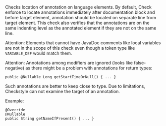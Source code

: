 Checks location of annotation on language elements. By default, Check
enforce to locate annotations immediately after documentation block and
before target element, annotation should be located on separate line
from target element. This check also verifies that the annotations are
on the same indenting level as the annotated element if they are not on
the same line.

Attention: Elements that cannot have JavaDoc comments like local
variables are not in the scope of this check even though a token type
like `VARIABLE_DEF` would match them.

Attention: Annotations among modifiers are ignored (looks like
false-negative) as there might be a problem with annotations for return
types:

    public @Nullable Long getStartTimeOrNull() { ... }

Such annotations are better to keep close to type. Due to limitations,
Checkstyle can not examine the target of an annotation.

Example:

    @Override
    @Nullable
    public String getNameIfPresent() { ... }